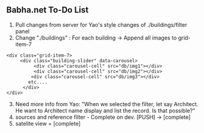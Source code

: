 ## Babha.net To-Do List

1. Pull changes from server for Yao's style changes of ./buildings/filter panel 
1. Change "./buildings" : For each building -> Append all images to grid-item-7

```
<div class="grid-item-7>
     <div class="building-slider" data-carousel>
          <div class="carousel-cell" src="db/img1"></div>
          <div class="carousel-cell" src="db/img2"></div>
         <div class="carousel-cell" src="db/img3"></div>
        etc....
      </div>
</div>
```
3. Need more info from Yao: "When we selected the filter, let say Architect.  He want to Architect name display and list the record. Is that possible?"
4. sources and reference filter - Complete on dev. [PUSH] -> [complete]
5. satelite view = [complete]
